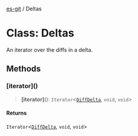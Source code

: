 [es-git](../globals.md) / Deltas

# Class: Deltas

An iterator over the diffs in a delta.

## Methods

### \[iterator\]()

> **\[iterator\]**(): `Iterator`\<[`DiffDelta`](DiffDelta.md), `void`, `void`\>

#### Returns

`Iterator`\<[`DiffDelta`](DiffDelta.md), `void`, `void`\>
